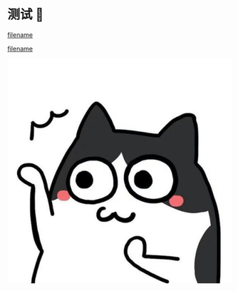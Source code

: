 # 测试 :100:

<!-- [向日葵安装包](../_media/AweSun_15.8.5.21451_x64.exe ':include :type=code') -->


[filename](../_media/ShaderGame/index.html ':include')

[filename](../_media/path-selection.mp4 ':include')
<!-- <video src="../_media/path-selection.mp4" controls="controls" width="320" height="240"></video> -->

![tupian](../_media/avatar.jpg)
<!-- # tdsadas
<p>
    <div style="width:500px; height:900px;border:none;text-align:center">
		<iframe allowtransparency="yes" frameborder="0" width="100%" height="100%" src="../_media/ShaderGame/index.html"/>
	</div>
</p> -->